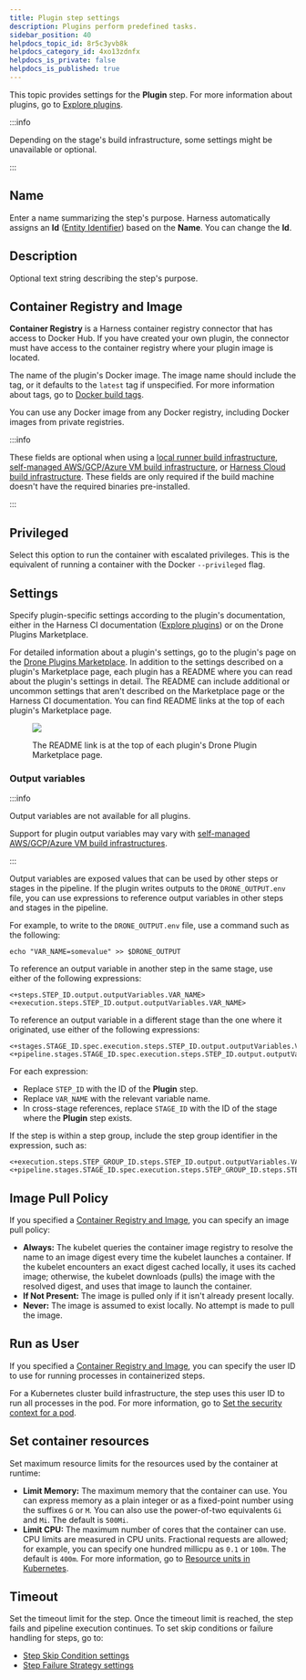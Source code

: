```yaml
---
title: Plugin step settings
description: Plugins perform predefined tasks.
sidebar_position: 40
helpdocs_topic_id: 8r5c3yvb8k
helpdocs_category_id: 4xo13zdnfx
helpdocs_is_private: false
helpdocs_is_published: true
---
```


This topic provides settings for the **Plugin** step. For more information about plugins, go to [Explore plugins](./explore-ci-plugins.md).

:::info

Depending on the stage's build infrastructure, some settings might be unavailable or optional.

:::

## Name

Enter a name summarizing the step's purpose. Harness automatically assigns an **Id** ([Entity Identifier](/docs/platform/references/entity-identifier-reference.md)) based on the **Name**. You can change the **Id**.

## Description

Optional text string describing the step's purpose.

## Container Registry and Image

**Container Registry** is a Harness container registry connector that has access to Docker Hub. If you have created your own plugin, the connector must have access to the container registry where your plugin image is located.

The name of the plugin's Docker image. The image name should include the tag, or it defaults to the `latest` tag if unspecified. For more information about tags, go to [Docker build tags](https://docs.docker.com/engine/reference/commandline/build/#tag).

You can use any Docker image from any Docker registry, including Docker images from private registries.

:::info

These fields are optional when using a [local runner build infrastructure](/docs/continuous-integration/use-ci/set-up-build-infrastructure/define-a-docker-build-infrastructure), [self-managed AWS/GCP/Azure VM build infrastructure](/docs/category/set-up-vm-build-infrastructures), or [Harness Cloud build infrastructure](../set-up-build-infrastructure/use-harness-cloud-build-infrastructure). These fields are only required if the build machine doesn't have the required binaries pre-installed.

:::

## Privileged

Select this option to run the container with escalated privileges. This is the equivalent of running a container with the Docker `--privileged` flag.

## Settings

Specify plugin-specific settings according to the plugin's documentation, either in the Harness CI documentation ([Explore plugins](./explore-ci-plugins.md)) or on the Drone Plugins Marketplace.

For detailed information about a plugin's settings, go to the plugin's page on the [Drone Plugins Marketplace](http://plugins.drone.io/). In addition to the settings described on a plugin's Marketplace page, each plugin has a README where you can read about the plugin's settings in detail. The README can include additional or uncommon settings that aren't described on the Marketplace page or the Harness CI documentation. You can find README links at the top of each plugin's Marketplace page.

<figure>

![](./static/plugin-marketplace-readme-link.png)

<figcaption>The README link is at the top of each plugin's Drone Plugin Marketplace page.</figcaption>
</figure>

### Output variables

:::info

Output variables are not available for all plugins.

Support for plugin output variables may vary with [self-managed AWS/GCP/Azure VM build infrastructures](/docs/category/set-up-vm-build-infrastructures).

:::

Output variables are exposed values that can be used by other steps or stages in the pipeline. If the plugin writes outputs to the `DRONE_OUTPUT.env` file, you can use expressions to reference output variables in other steps and stages in the pipeline.

For example, to write to the `DRONE_OUTPUT.env` file, use a command such as the following:

```
echo "VAR_NAME=somevalue" >> $DRONE_OUTPUT
```

To reference an output variable in another step in the same stage, use either of the following expressions:

```
<+steps.STEP_ID.output.outputVariables.VAR_NAME>
<+execution.steps.STEP_ID.output.outputVariables.VAR_NAME>
```

To reference an output variable in a different stage than the one where it originated, use either of the following expressions:

```
<+stages.STAGE_ID.spec.execution.steps.STEP_ID.output.outputVariables.VAR_NAME>
<+pipeline.stages.STAGE_ID.spec.execution.steps.STEP_ID.output.outputVariables.VAR_NAME>
```

For each expression:

* Replace `STEP_ID` with the ID of the **Plugin** step.
* Replace `VAR_NAME` with the relevant variable name.
* In cross-stage references, replace `STAGE_ID` with the ID of the stage where the **Plugin** step exists.

If the step is within a step group, include the step group identifier in the expression, such as:

```
<+execution.steps.STEP_GROUP_ID.steps.STEP_ID.output.outputVariables.VAR_NAME>
<+pipeline.stages.STAGE_ID.spec.execution.steps.STEP_GROUP_ID.steps.STEP_ID.output.outputVariables.VAR_NAME>
```

<!-- H3 Environment variables

Harness CI supports `DRONE_` environment variables. For more information, go to the CI environment variables reference ../optimize-and-more/ci-env-var.md .-->

## Image Pull Policy

If you specified a [Container Registry and Image](#container-registry-and-image), you can specify an image pull policy:

* **Always:** The kubelet queries the container image registry to resolve the name to an image digest every time the kubelet launches a container. If the kubelet encounters an exact digest cached locally, it uses its cached image; otherwise, the kubelet downloads (pulls) the image with the resolved digest, and uses that image to launch the container.
* **If Not Present:** The image is pulled only if it isn't already present locally.
* **Never:** The image is assumed to exist locally. No attempt is made to pull the image.

## Run as User

If you specified a [Container Registry and Image](#container-registry-and-image), you can specify the user ID to use for running processes in containerized steps.

For a Kubernetes cluster build infrastructure, the step uses this user ID to run all processes in the pod. For more information, go to [Set the security context for a pod](https://kubernetes.io/docs/tasks/configure-pod-container/security-context/#set-the-security-context-for-a-pod).

## Set container resources

Set maximum resource limits for the resources used by the container at runtime:

* **Limit Memory:** The maximum memory that the container can use. You can express memory as a plain integer or as a fixed-point number using the suffixes `G` or `M`. You can also use the power-of-two equivalents `Gi` and `Mi`. The default is `500Mi`.
* **Limit CPU:** The maximum number of cores that the container can use. CPU limits are measured in CPU units. Fractional requests are allowed; for example, you can specify one hundred millicpu as `0.1` or `100m`. The default is `400m`. For more information, go to [Resource units in Kubernetes](https://kubernetes.io/docs/concepts/configuration/manage-resources-containers/#resource-units-in-kubernetes).

## Timeout

Set the timeout limit for the step. Once the timeout limit is reached, the step fails and pipeline execution continues. To set skip conditions or failure handling for steps, go to:

* [Step Skip Condition settings](/docs/platform/pipelines/step-skip-condition-settings.md)
* [Step Failure Strategy settings](/docs/platform/pipelines/failure-handling/define-a-failure-strategy-on-stages-and-steps)
